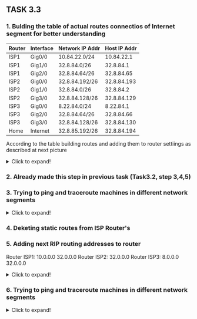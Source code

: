 ## TASK 3.3

### 1. Bulding the table of actual routes connectios of Internet segment for better understanding 
| Router | Interface | Network IP Addr | Host IP Addr |
|--------|-----------|-----------------|--------------|
| ISP1   | Gig0/0    | 10.84.22.0/24   | 10.84.22.1   |
| ISP1   | Gig1/0    | 32.8.84.0/26    | 32.8.84.1    |
| ISP1   | Gig2/0    | 32.8.84.64/26   | 32.8.84.65   |
| ISP2   | Gig0/0    | 32.8.84.192/26  | 32.8.84.193  |
| ISP2   | Gig1/0    | 32.8.84.0/26    | 32.8.84.2    |
| ISP2   | Gig3/0    | 32.8.84.128/26  | 32.8.84.129  |
| ISP3   | Gig0/0    | 8.22.84.0/24    | 8.22.84.1    |
| ISP3   | Gig2/0    | 32.8.84.64/26   | 32.8.84.66   |
| ISP3   | Gig3/0    | 32.8.84.128/26  | 32.8.84.130  |
| Home   | Internet  | 32.8.85.192/26  | 32.8.84.194  |

According to the table building routes and adding them to router settiings as described at next picture
<details>
  <summary>Click to expand!</summary>
  
  ![img](images/scr1.jpg)
</details>


### 2. Already made this step in previous task (Task3.2, step 3,4,5)


### 3. Trying to ping and traceroute machines in different network segments
<details>
  <summary>Click to expand!</summary>
  
  ![img](images/scr2.jpg)
</details>


### 4. Deketing static routes from ISP Router's


### 5. Adding next RIP routing addresses to router
Router ISP1:
10.0.0.0
32.0.0.0
Router ISP2:
32.0.0.0
Router ISP3:
8.0.0.0
32.0.0.0
<details>
  <summary>Click to expand!</summary>
  
  ![img](images/scr3.jpg)
</details>

### 6. Trying to ping and traceroute machines in different network segments
<details>
  <summary>Click to expand!</summary>
  
  ![img](images/scr4.jpg)
</details>